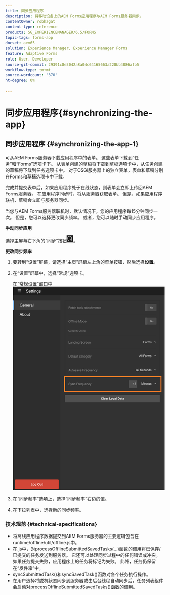 ```yaml
---
title: 同步应用程序
description: 将移动设备上的AEM Forms应用程序与AEM Forms服务器同步。
contentOwner: robhagat
content-type: reference
products: SG_EXPERIENCEMANAGER/6.5/FORMS
topic-tags: forms-app
docset: aem65
solution: Experience Manager, Experience Manager Forms
feature: Adaptive Forms
role: User, Developer
source-git-commit: 29391c8e3042a8a04c64165663a228bb4886afb5
workflow-type: tm+mt
source-wordcount: '370'
ht-degree: 0%

---
```


# 同步应用程序{#synchronizing-the-app}

## 同步应用程序 {#synchronizing-the-app-1}

可从AEM Forms服务器下载应用程序中的表单。 这些表单下载到“任务”和“Forms”选项卡下。 从表单创建的草稿将下载到草稿选项卡中，从任务创建的草稿将下载到任务选项卡中。 对于OSGi服务器上的独立表单，表单和草稿分别在Forms和草稿选项卡中下载。

完成并提交表单后，如果应用程序处于在线状态，则表单会立即上传回AEM Forms服务器。 在应用程序同步时，将从服务器获取表单。 但是，如果应用程序联机，草稿会立即与服务器同步。

当您与AEM Forms服务器联机时，默认情况下，您的应用程序每15分钟同步一次。 但是，您可以选择更改同步频率。 或者，您可以随时手动同步应用程序。

**手动同步应用**

选择主屏幕右下角的“同步”按钮![sync-app](assets/sync-app.png)。

**更改同步频率**

1. 要转到“设置”屏幕，请选择“主页”屏幕左上角的菜单按钮，然后选择&#x200B;**设置**。
1. 在“设置”屏幕中，选择“常规”选项卡。

   在“常规设置”窗口中![同步频率设置](assets/gen-settings-2.png)

1. 在“同步频率”选项上，选择“同步频率”右边的值。
1. 在下拉列表中，选择新的同步频率。

### 技术规范 {#technical-specifications}

* 将离线应用程序数据提交到AEM Forms服务器的主要逻辑包含在runtime/offline/util/offline.js中。
* 在.js中，对processOfflineSubmittedSavedTasks(...)函数的调用将已保存/已提交的任务发送到服务器。 它还可以处理同步过程中的任何错误或冲突。 如果任务提交失败，应用程序上的任务将标记为失败。 此外，任务仍保留在“发件箱”中。
* syncSubmittedTask()和syncSavedTask()函数对各个任务执行操作。
* 在用户选择将脱机状态同步到服务器或由后台线程自动同步后，任务列表组件会启动对processOfflineSubmittedSavedTasks()函数的调用。
